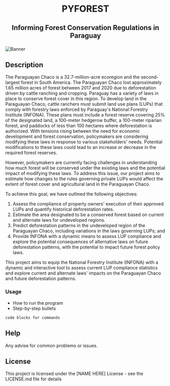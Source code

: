 <h1 align="center">

PYFOREST

</h1>

<h2 align="center">

Informing Forest Conservation Regulations in Paraguay

</h2>

![Banner](https://github.com/cp-PYFOREST/Land-Use-Plan-Simulation/blob/141ed65331b9dd3bac32c19ad4b18dcbacfd8375/img/banner.png)


## Description
The Paraguayan Chaco is a 32.7-million-acre ecoregion and the second-largest forest in South America. The Paraguayan Chaco lost approximately 1.65 million acres of forest between 2017 and 2020 due to deforestation driven by cattle ranching and cropping. Paraguay has a variety of laws in place to conserve forest cover in this region. To develop land in the Paraguayan Chaco, cattle ranchers must submit land use plans (LUPs) that comply with forestry laws enforced by Paraguay's National Forestry Institute (INFONA). These plans must include a forest reserve covering 25% of the designated land, a 100-meter hedgerow buffer, a 100-meter riparian forest, and paddocks of less than 100 hectares where deforestation is authorized. With tensions rising between the need for economic development and forest conservation, policymakers are considering modifying these laws in response to various stakeholders' needs. Potential modifications to these laws could lead to an increase or decrease in the required forest reserves.

However, policymakers are currently facing challenges in understanding how much forest will be conserved under the existing laws and the potential impact of modifying these laws. To address this issue, our project aims to estimate how changes to the rules governing private LUPs would affect the extent of forest cover and agricultural land in the Paraguayan Chaco. 

To achieve this goal, we have outlined the following objectives:

1.	Assess the compliance of property owners' execution of their approved LUPs and quantify historical deforestation rates.
2.	Estimate the area designated to be a conserved forest based on current and alternate laws for undeveloped regions. 
3.	Predict deforestation patterns in the undeveloped region of the Paraguayan Chaco, including variations in the laws governing LUPs; and
4.	Provide INFONA with a dynamic means to assess LUP compliance and explore the potential consequences of alternative laws on future deforestation patterns, with the potential to impact future forest policy laws.

This project aims to equip the National Forestry Institute (INFONA) with a dynamic and interactive tool to assess current LUP compliance statistics and explore current and alternate laws' impacts on the Paraguayan Chaco and future deforestation patterns.

### Usage

-   How to run the program
-   Step-by-step bullets

<!-- -->

    code blocks for commands

## Help

Any advise for common problems or issues.

## License

This project is licensed under the [NAME HERE] License - see the LICENSE.md file for details
